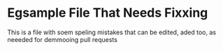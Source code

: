 # Egsample File That Needs Fixxing

This is a file with soem speling mistakes that can be edited, aded too, as neeeded for demmooing pull requests
